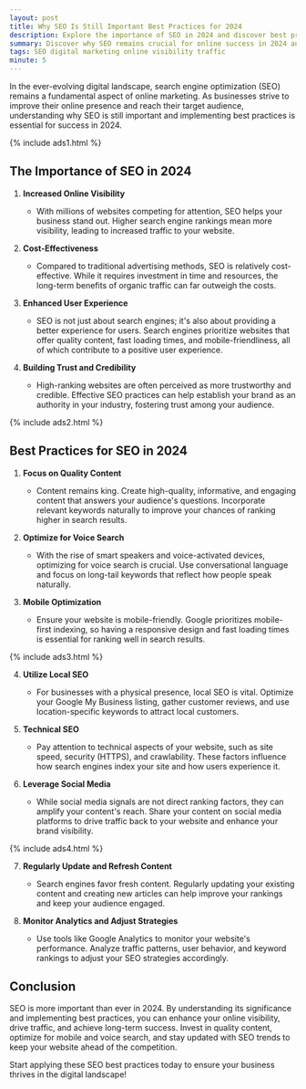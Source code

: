```yaml
---
layout: post
title: Why SEO Is Still Important Best Practices for 2024
description: Explore the importance of SEO in 2024 and discover best practices to enhance your online visibility and drive traffic.
summary: Discover why SEO remains crucial for online success in 2024 and learn the best practices to improve your website's ranking.
tags: SEO digital marketing online visibility traffic
minute: 5
---
```


In the ever-evolving digital landscape, search engine optimization (SEO) remains a fundamental aspect of online marketing. As businesses strive to improve their online presence and reach their target audience, understanding why SEO is still important and implementing best practices is essential for success in 2024. 

{% include ads1.html %}

## The Importance of SEO in 2024

1. **Increased Online Visibility**
   - With millions of websites competing for attention, SEO helps your business stand out. Higher search engine rankings mean more visibility, leading to increased traffic to your website.
  
2. **Cost-Effectiveness**
   - Compared to traditional advertising methods, SEO is relatively cost-effective. While it requires investment in time and resources, the long-term benefits of organic traffic can far outweigh the costs.

3. **Enhanced User Experience**
   - SEO is not just about search engines; it's also about providing a better experience for users. Search engines prioritize websites that offer quality content, fast loading times, and mobile-friendliness, all of which contribute to a positive user experience.

4. **Building Trust and Credibility**
   - High-ranking websites are often perceived as more trustworthy and credible. Effective SEO practices can help establish your brand as an authority in your industry, fostering trust among your audience.

{% include ads2.html %}

## Best Practices for SEO in 2024

1. **Focus on Quality Content**
   - Content remains king. Create high-quality, informative, and engaging content that answers your audience's questions. Incorporate relevant keywords naturally to improve your chances of ranking higher in search results.

2. **Optimize for Voice Search**
   - With the rise of smart speakers and voice-activated devices, optimizing for voice search is crucial. Use conversational language and focus on long-tail keywords that reflect how people speak naturally.

3. **Mobile Optimization**
   - Ensure your website is mobile-friendly. Google prioritizes mobile-first indexing, so having a responsive design and fast loading times is essential for ranking well in search results.

{% include ads3.html %}

4. **Utilize Local SEO**
   - For businesses with a physical presence, local SEO is vital. Optimize your Google My Business listing, gather customer reviews, and use location-specific keywords to attract local customers.

5. **Technical SEO**
   - Pay attention to technical aspects of your website, such as site speed, security (HTTPS), and crawlability. These factors influence how search engines index your site and how users experience it.

6. **Leverage Social Media**
   - While social media signals are not direct ranking factors, they can amplify your content's reach. Share your content on social media platforms to drive traffic back to your website and enhance your brand visibility.

{% include ads4.html %}

7. **Regularly Update and Refresh Content**
   - Search engines favor fresh content. Regularly updating your existing content and creating new articles can help improve your rankings and keep your audience engaged.

8. **Monitor Analytics and Adjust Strategies**
   - Use tools like Google Analytics to monitor your website's performance. Analyze traffic patterns, user behavior, and keyword rankings to adjust your SEO strategies accordingly.

## Conclusion

SEO is more important than ever in 2024. By understanding its significance and implementing best practices, you can enhance your online visibility, drive traffic, and achieve long-term success. Invest in quality content, optimize for mobile and voice search, and stay updated with SEO trends to keep your website ahead of the competition.

Start applying these SEO best practices today to ensure your business thrives in the digital landscape!

